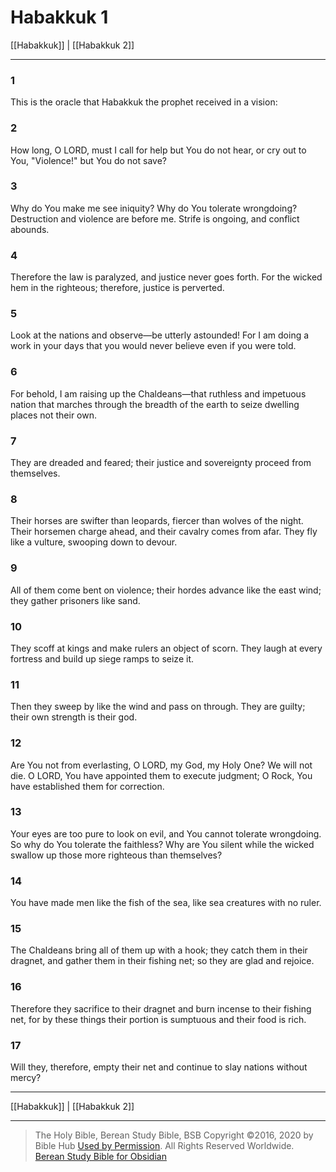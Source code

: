 # Habakkuk 1

[[Habakkuk]] | [[Habakkuk 2]]

---

### 1
This is the oracle that Habakkuk the prophet received in a vision:

### 2
How long, O LORD, must I call for help but You do not hear, or cry out to You, "Violence!" but You do not save?

### 3
Why do You make me see iniquity? Why do You tolerate wrongdoing? Destruction and violence are before me. Strife is ongoing, and conflict abounds.

### 4
Therefore the law is paralyzed, and justice never goes forth. For the wicked hem in the righteous; therefore, justice is perverted.

### 5
Look at the nations and observe—be utterly astounded! For I am doing a work in your days that you would never believe even if you were told.

### 6
For behold, I am raising up the Chaldeans—that ruthless and impetuous nation that marches through the breadth of the earth to seize dwelling places not their own.

### 7
They are dreaded and feared; their justice and sovereignty proceed from themselves.

### 8
Their horses are swifter than leopards, fiercer than wolves of the night. Their horsemen charge ahead, and their cavalry comes from afar. They fly like a vulture, swooping down to devour.

### 9
All of them come bent on violence; their hordes advance like the east wind; they gather prisoners like sand.

### 10
They scoff at kings and make rulers an object of scorn. They laugh at every fortress and build up siege ramps to seize it.

### 11
Then they sweep by like the wind and pass on through. They are guilty; their own strength is their god.

### 12
Are You not from everlasting, O LORD, my God, my Holy One? We will not die. O LORD, You have appointed them to execute judgment; O Rock, You have established them for correction.

### 13
Your eyes are too pure to look on evil, and You cannot tolerate wrongdoing. So why do You tolerate the faithless? Why are You silent while the wicked swallow up those more righteous than themselves?

### 14
You have made men like the fish of the sea, like sea creatures with no ruler.

### 15
The Chaldeans bring all of them up with a hook; they catch them in their dragnet, and gather them in their fishing net; so they are glad and rejoice.

### 16
Therefore they sacrifice to their dragnet and burn incense to their fishing net, for by these things their portion is sumptuous and their food is rich.

### 17
Will they, therefore, empty their net and continue to slay nations without mercy?

---

[[Habakkuk]] | [[Habakkuk 2]]

---

> The Holy Bible, Berean Study Bible, BSB
> Copyright &copy;2016, 2020 by Bible Hub
> [Used by Permission](https://berean.bible/terms.htm). All Rights Reserved Worldwide.
> [Berean Study Bible for Obsidian](https://github.com/gapmiss/berean-study-bible-for-obsidian)

